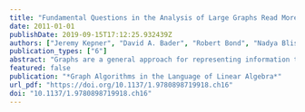 ```yaml
---
title: "Fundamental Questions in the Analysis of Large Graphs Read More: https://epubs-siam-org.libdb.njit.edu:8443/doi/abs/10.1137/1.9780898719918.ch16"
date: 2011-01-01
publishDate: 2019-09-15T17:12:25.932439Z
authors: ["Jeremy Kepner", "David A. Bader", "Robert Bond", "Nadya Bliss", "Christos Faloutsos", "Bruce Hendrickson", "John Gilbert", "Eric Robinson Read More: https://epubs-siam-org.libdb.njit.edu:8443/doi/abs/10.1137/1.9780898719918.ch16"]
publication_types: ["6"]
abstract: "Graphs are a general approach for representing information that spans the widest possible range of computing applications. They are particularly important to computational biology, web search, and knowledge discovery. As the sizes of graphs increase, the need to apply advanced mathematical and computational techniques to solve these problems is growing dramatically. Examining the mathematical and computational foundations of the analysis of large graphs generally leads to more questions than answers. This book concludes with a discussion of some of these questions."
featured: false
publication: "*Graph Algorithms in the Language of Linear Algebra*"
url_pdf: "https://doi.org/10.1137/1.9780898719918.ch16"
doi: "10.1137/1.9780898719918.ch16"
---
```


